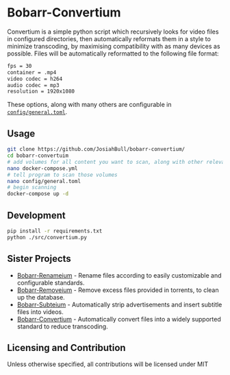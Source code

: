 # Bobarr-Convertium

Convertium is a simple python script which recursively looks for video files in configured directories, then automatically reformats them in a style to minimize transcoding, by maximising compatibility with as many devices as possible. Files will be automatically reformatted to the following file format:
```bash
fps = 30
container = .mp4
video codec = h264
audio codec = mp3
resolution = 1920x1080
```

These options, along with many others are configurable in [`config/general.toml`](config/general.toml).

## Usage
```bash
git clone https://github.com/JosiahBull/bobarr-convertium/
cd bobarr-convertuim
# add volumes for all content you want to scan, along with other relevant options
nano docker-compose.yml
# tell program to scan those volumes
nano config/general.toml
# begin scanning
docker-compose up -d
```

## Development
```bash
pip install -r requirements.txt
python ./src/convertium.py
```

## Sister Projects
- [Bobarr-Renameium](https://github.com/JosiahBull/bobarr-renameium) - Rename files according to easily customizable and configurable standards.
- [Bobarr-Removeium](https://github.com/JosiahBull/bobarr-removeium) - Remove excess files provided in torrents, to clean up the database.
- [Bobarr-Subteium](https://github.com/JosiahBull/bobarr-subteium) - Automatically strip advertisements and insert subtitle files into videos.
- [Bobarr-Convertium](https://github.com/JosiahBull/bobarr-convertium) - Automatically convert files into a widely supported standard to reduce transcoding.

## Licensing and Contribution
Unless otherwise specified, all contributions will be licensed under MIT